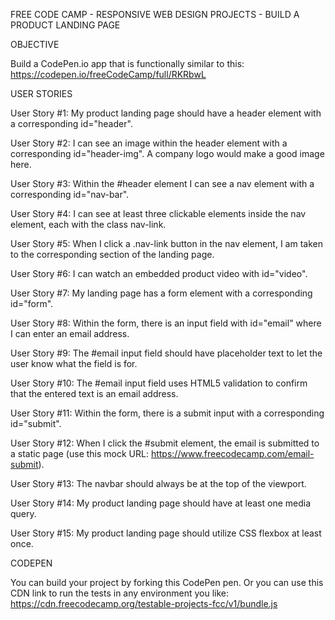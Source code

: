 FREE CODE CAMP - RESPONSIVE WEB DESIGN PROJECTS - BUILD A PRODUCT LANDING PAGE

OBJECTIVE

  Build a CodePen.io app that is functionally similar to this: https://codepen.io/freeCodeCamp/full/RKRbwL

USER STORIES

  User Story #1: My product landing page should have a header element with a corresponding id="header".

  User Story #2: I can see an image within the header element with a corresponding id="header-img". A company logo would make a good image here.

  User Story #3: Within the #header element I can see a nav element with a corresponding id="nav-bar".

  User Story #4: I can see at least three clickable elements inside the nav element, each with the class nav-link.

  User Story #5: When I click a .nav-link button in the nav element, I am taken to the corresponding section of the landing page.

  User Story #6: I can watch an embedded product video with id="video".

  User Story #7: My landing page has a form element with a corresponding id="form".

  User Story #8: Within the form, there is an input field with id="email" where I can enter an email address.

  User Story #9: The #email input field should have placeholder text to let the user know what the field is for.

  User Story #10: The #email input field uses HTML5 validation to confirm that the entered text is an email address.

  User Story #11: Within the form, there is a submit input with a corresponding id="submit".

  User Story #12: When I click the #submit element, the email is submitted to a static page (use this mock URL: https://www.freecodecamp.com/email-submit).

  User Story #13: The navbar should always be at the top of the viewport.

  User Story #14: My product landing page should have at least one media query.

  User Story #15: My product landing page should utilize CSS flexbox at least once.

CODEPEN
  
  You can build your project by forking this CodePen pen. Or you can use this CDN link to run the tests in any environment you like: https://cdn.freecodecamp.org/testable-projects-fcc/v1/bundle.js
